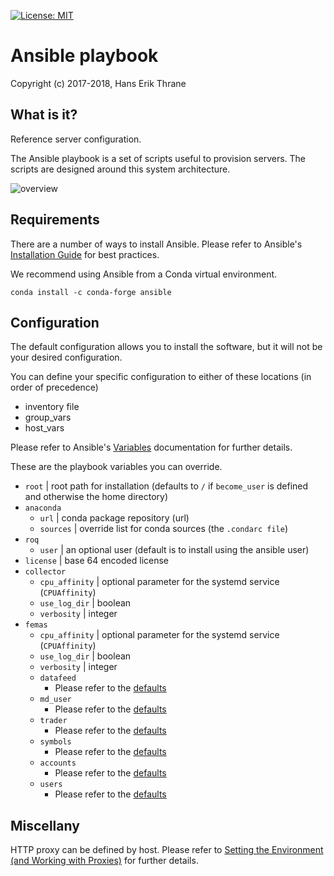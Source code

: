 [![License: MIT](https://img.shields.io/badge/license-MIT-blue.svg)](https://opensource.org/licenses/MIT)

# Ansible playbook

Copyright (c) 2017-2018, Hans Erik Thrane


## What is it?

Reference server configuration.

The Ansible playbook is a set of scripts useful to provision servers.
The scripts are designed around this system architecture.

![overview](https://github.com/roq-trading/roq-doc/blob/master/source/overview/architecture.png)


## Requirements

There are a number of ways to install Ansible.
Please refer to Ansible's [Installation Guide](https://docs.ansible.com/ansible/latest/installation_guide/intro_installation.html)
for best practices.

We recommend using Ansible from a Conda virtual environment.

	conda install -c conda-forge ansible


## Configuration

The default configuration allows you to install the software, but it will not be your desired configuration.

You can define your specific configuration to either of these locations (in order of precedence)

* inventory file
* group\_vars
* host\_vars

Please refer to Ansible's [Variables](https://docs.ansible.com/ansible/2.6/user_guide/playbooks_variables.html)
documentation for further details.

These are the playbook variables you can override.

* `root` | root path for installation (defaults to `/` if `become_user` is defined and otherwise the home directory)
* `anaconda`
    * `url` | conda package repository (url)
    * `sources` | override list for conda sources (the `.condarc file`)
* `roq`
    * `user` | an optional user (default is to install using the ansible user)
* `license` | base 64 encoded license
* `collector`
    * `cpu_affinity` | optional parameter for the systemd service (`CPUAffinity`)
    * `use_log_dir` | boolean
    * `verbosity` | integer
* `femas`
    * `cpu_affinity` | optional parameter for the systemd service (`CPUAffinity`)
    * `use_log_dir` | boolean
    * `verbosity` | integer
    * `datafeed`
        * Please refer to the [defaults](https://github.com/roq-trading/roq-ansible-playbook/blob/master/roles/femas/defaults/main.yml)
    * `md_user`
        * Please refer to the [defaults](https://github.com/roq-trading/roq-ansible-playbook/blob/master/roles/femas/defaults/main.yml)
    * `trader`
        * Please refer to the [defaults](https://github.com/roq-trading/roq-ansible-playbook/blob/master/roles/femas/defaults/main.yml)
    * `symbols`
        * Please refer to the [defaults](https://github.com/roq-trading/roq-ansible-playbook/blob/master/roles/femas/defaults/main.yml)
    * `accounts`
        * Please refer to the [defaults](https://github.com/roq-trading/roq-ansible-playbook/blob/master/roles/femas/defaults/main.yml)
    * `users`
        * Please refer to the [defaults](https://github.com/roq-trading/roq-ansible-playbook/blob/master/roles/femas/defaults/main.yml)

## Miscellany

HTTP proxy can be defined by host.
Please refer to [Setting the Environment (and Working with Proxies)](https://docs.ansible.com/ansible/2.6/user_guide/playbooks_environment.html)
for further details.
